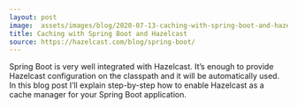 ```yaml
---
layout: post
image:  assets/images/blog/2020-07-13-caching-with-spring-boot-and-hazelcast.jpg
title: Caching with Spring Boot and Hazelcast
source: https://hazelcast.com/blog/spring-boot/
---
```

Spring Boot is very well integrated with Hazelcast. It’s enough to provide Hazelcast configuration on the classpath and it will be automatically used. In this blog post I’ll explain step-by-step how to enable Hazelcast as a cache manager for your Spring Boot application.
